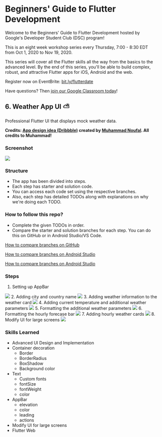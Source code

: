 # Beginners' Guide to Flutter Development

Welcome to the Beginners' Guide to Flutter Development hosted by Google's Developer Student Club (DSC) program!

This is an eight week workshop series every Thursday, 7:00 - 8:30 EDT from Oct 1, 2020 to Nov 19, 2020.

This series will cover all the Flutter skills all the way from the basics to the advanced level.
By the end of this series, you'll be able to build complex, robust, and attractive Flutter apps for iOS, Android and the web.

Register now on EventBrite: [bit.ly/flutterdate](https://bit.ly/flutterdate)

Have questions? Then [join our Google Classroom today](https://classroom.google.com/c/MTYyMzE1MDQwMDcx?cjc=5irho7x)!

## 6. Weather App UI ⛅

Professional Flutter UI that displays mock weather data.

**Credits: [App design idea (Dribbble)](https://dribbble.com/shots/14328625-Weather-Forecast-App) created by [Muhammad Noufal](https://dribbble.com/muhammad_noufal). All credits to Muhammad!**

### Screenshot

<img src="assets/screenshot_step7.gif">

### Structure

* The app has been divided into steps.
* Each step has starter and solution code.
* You can access each code set using the respective branches.
* Also, each step has detailed TODOs along with explanations on why we're doing each TODO.

### How to follow this repo?

* Complete the given TODOs in order.
* Compare the starter and solution branches for each step. You can do this on GitHub or in Android Studio/VS Code.

[How to compare branches on GitHub](https://docs.github.com/en/free-pro-team@latest/github/committing-changes-to-your-project/comparing-commits#comparing-branches)

[How to compare branches on Android Studio](https://medium.com/better-programming/how-to-use-git-in-android-studio-part-2-93cec67b91b0#:~:text=Go%20to%20%E2%80%9CVSC%E2%80%9D%20%2D%3E,choose%20%E2%80%9CCompare%20with%20current%E2%80%9D.&text=A%20popup%20%E2%80%9CCompare%20feature%20with,to%20commits%2C%20files%20to%20files.)

[How to compare branches on Android Studio](https://stackoverflow.com/a/57833947/11547064)

### Steps

1. Setting up AppBar
<img src="assets/screenshot_step1.png">
2. Adding city and country name
<img src="assets/screenshot_step2.png">
3. Adding weather information to the weather card
<img src="assets/screenshot_step3.png">
4. Adding current temperature and additional weather parameters 
<img src="assets/screenshot_step4.png">
5. Formatting the additional weather parameters
<img src="assets/screenshot_step5.png">
6. Formatting the hourly forecase bar
<img src="assets/screenshot_step6.png">
7. Adding hourly weather cards
<img src="assets/screenshot_step7.gif">
8. Modify UI for large screens
<img src="assets/screenshot_step8.gif">

### Skills Learned

* Advanced UI Design and Implementation
* Container decoration
  * Border
  * BorderRadius
  * BoxShadow
  * Background color
* Text
  * Custom fonts
  * fontSize
  * fontWeight
  * color
* AppBar
  * elevation
  * color
  * leading
  * actions
* Modify UI for large screens
* Flutter Web